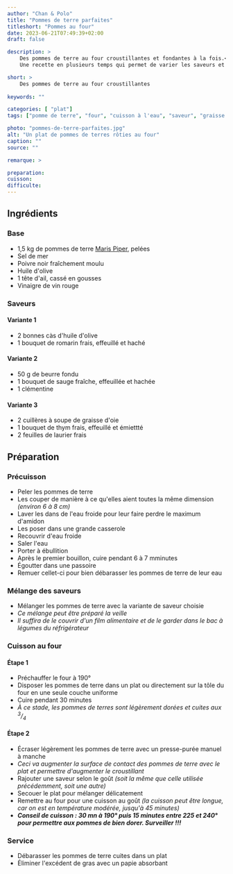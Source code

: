 ```yaml
---
author: "Chan & Polo"
title: "Pommes de terre parfaites"
titleshort: "Pommes au four"
date: 2023-06-21T07:49:39+02:00
draft: false

description: >
    Des pommes de terre au four croustillantes et fondantes à la fois.<br>
    Une recette en plusieurs temps qui permet de varier les saveurs et qui va sublimer ce plat traditionnel

short: >
    Des pommes de terre au four croustillantes
    
keywords: ""

categories: [ "plat"]
tags: ["pomme de terre", "four", "cuisson à l'eau", "saveur", "graisse oie", "huile olive", "romarin", "thym", "sauge","clémentine"]

photo: "pommes-de-terre-parfaites.jpg"
alt: "Un plat de pommes de terres rôties au four"
caption: ""
source: ""

remarque: >

preparation: 
cuisson: 
difficulte:
---
```



## Ingrédients
### Base
- 1,5 kg de pommes de terre [Maris Piper](https://en.wikipedia.org/wiki/Maris_Piper), pelées
- Sel de mer
- Poivre noir fraîchement moulu
- Huile d'olive
- 1 tête d'ail, cassé en gousses
- Vinaigre de vin rouge
### Saveurs
#### Variante 1
- 2 bonnes càs d'huile d'olive
- 1 bouquet de romarin frais, effeuillé et haché
#### Variante 2
- 50 g de beurre fondu
- 1 bouquet de sauge fraîche, effeuillée et hachée
- 1 clémentine
#### Variante 3
- 2 cuillères à soupe de graisse d'oie
- 1 bouquet de thym frais, effeuillé et émiettté
- 2 feuilles de laurier frais
## Préparation
### Précuisson
- Peler les pommes de terre
- Les couper de manière à ce qu'elles aient toutes la même dimension *(environ 6 à 8 cm)*
- Laver les dans de l'eau froide pour leur faire perdre le maximum d'amidon
- Les poser dans une grande casserole
- Recouvrir d'eau froide
- Saler l'eau
- Porter à ébullition
- Après le premier bouillon, cuire pendant 6 à 7 mminutes
- Égoutter dans une passoire
- Remuer cellet-ci pour bien débarasser les pommes de terre de leur eau
### Mélange des saveurs
- Mélanger les pommes de terre avec la variante de saveur choisie
- *Ce mélange peut être préparé la veille*
- *Il suffira de le couvrir d'un film alimentaire et de le garder dans le bac à légumes du réfrigérateur*
### Cuisson au four
#### Étape 1
- Préchauffer le four à 190°
- Disposer les pommes de terre dans un plat ou directement sur la tôle du four en une seule couche uniforme
- Cuire pendant 30 minutes
- *À ce stade, les pommes de terres sont légèrement dorées et cuites aux <sup>3</sup>/<sub>4</sub>*
#### Étape 2
- Écraser légèrement les pommes de terre avec un presse-purée manuel à manche
- *Ceci va augmenter la surface de contact des pommes de terre avec le plat et permettre d'augmenter le croustillant*
- Rajouter une saveur selon le goût *(soit la même que celle utilisée précédemment, soit une autre)*
- Secouer le plat pour mélanger délicatement
- Remettre au four pour une cuisson au goût *(la cuisson peut être longue, car on est en température modérée, jusqu'à 45 minutes)*
- ***Conseil de cuisson : 30 mn à 190° puis 15 minutes entre 225 et 240° pour permettre aux pommes de bien dorer. Surveiller !!!***
### Service
- Débarasser les pommes de terre cuites dans un plat
- Éliminer l'excédent de gras avec un papie absorbant

